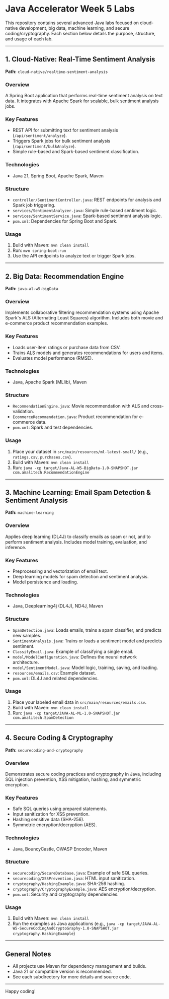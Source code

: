 # Java Accelerator Week 5 Labs

This repository contains several advanced Java labs focused on cloud-native development, big data, machine learning, and secure coding/cryptography. Each section below details the purpose, structure, and usage of each lab.

---

## 1. Cloud-Native: Real-Time Sentiment Analysis

**Path:** `cloud-native/realtime-sentiment-analysis`

### Overview

A Spring Boot application that performs real-time sentiment analysis on text data. It integrates with Apache Spark for scalable, bulk sentiment analysis jobs.

### Key Features

- REST API for submitting text for sentiment analysis (`/api/sentiment/analyze`).
- Triggers Spark jobs for bulk sentiment analysis (`/api/sentiment/bulkAnalyze`).
- Simple rule-based and Spark-based sentiment classification.

### Technologies

- Java 21, Spring Boot, Apache Spark, Maven

### Structure

- `controller/SentimentController.java`: REST endpoints for analysis and Spark job triggering.
- `services/SentimentAnalyzer.java`: Simple rule-based sentiment logic.
- `services/SentimentService.java`: Spark-based sentiment analysis logic.
- `pom.xml`: Dependencies for Spring Boot and Spark.

### Usage

1. Build with Maven: `mvn clean install`
2. Run: `mvn spring-boot:run`
3. Use the API endpoints to analyze text or trigger Spark jobs.

---

## 2. Big Data: Recommendation Engine

**Path:** `java-al-w5-bigData`

### Overview

Implements collaborative filtering recommendation systems using Apache Spark's ALS (Alternating Least Squares) algorithm. Includes both movie and e-commerce product recommendation examples.

### Key Features

- Loads user-item ratings or purchase data from CSV.
- Trains ALS models and generates recommendations for users and items.
- Evaluates model performance (RMSE).

### Technologies

- Java, Apache Spark (MLlib), Maven

### Structure

- `RecommendationEngine.java`: Movie recommendation with ALS and cross-validation.
- `EcommerceRecommendation.java`: Product recommendation for e-commerce data.
- `pom.xml`: Spark and test dependencies.

### Usage

1. Place your dataset in `src/main/resources/ml-latest-small/` (e.g., `ratings.csv`, `purchases.csv`).
2. Build with Maven: `mvn clean install`
3. Run: `java -cp target/Java-AL-W5-BigData-1.0-SNAPSHOT.jar com.amalitech.RecommendationEngine`

---

## 3. Machine Learning: Email Spam Detection & Sentiment Analysis

**Path:** `machine-learning`

### Overview

Applies deep learning (DL4J) to classify emails as spam or not, and to perform sentiment analysis. Includes model training, evaluation, and inference.

### Key Features

- Preprocessing and vectorization of email text.
- Deep learning models for spam detection and sentiment analysis.
- Model persistence and loading.

### Technologies

- Java, Deeplearning4j (DL4J), ND4J, Maven

### Structure

- `SpamDetection.java`: Loads emails, trains a spam classifier, and predicts new samples.
- `SentimentAnalysis.java`: Trains or loads a sentiment model and predicts sentiment.
- `ClassifyEmail.java`: Example of classifying a single email.
- `model/ModelConfiguration.java`: Defines the neural network architecture.
- `model/SentimentModel.java`: Model logic, training, saving, and loading.
- `resources/emails.csv`: Example dataset.
- `pom.xml`: DL4J and related dependencies.

### Usage

1. Place your labeled email data in `src/main/resources/emails.csv`.
2. Build with Maven: `mvn clean install`
3. Run: `java -cp target/JAVA-AL-ML-1.0-SNAPSHOT.jar com.amalitech.SpamDetection`

---

## 4. Secure Coding & Cryptography

**Path:** `securecoding-and-cryptography`

### Overview

Demonstrates secure coding practices and cryptography in Java, including SQL injection prevention, XSS mitigation, hashing, and symmetric encryption.

### Key Features

- Safe SQL queries using prepared statements.
- Input sanitization for XSS prevention.
- Hashing sensitive data (SHA-256).
- Symmetric encryption/decryption (AES).

### Technologies

- Java, BouncyCastle, OWASP Encoder, Maven

### Structure

- `securecoding/SecureDatabase.java`: Example of safe SQL queries.
- `securecoding/XSSPrevention.java`: HTML input sanitization.
- `cryptography/HashingExample.java`: SHA-256 hashing.
- `cryptography/CryptographyExample.java`: AES encryption/decryption.
- `pom.xml`: Security and cryptography dependencies.

### Usage

1. Build with Maven: `mvn clean install`
2. Run the examples as Java applications (e.g., `java -cp target/JAVA-AL-W5-SecureCodingAndCryptoGraphy-1.0-SNAPSHOT.jar cryptography.HashingExample`)

---

## General Notes

- All projects use Maven for dependency management and builds.
- Java 21 or compatible version is recommended.
- See each subdirectory for more details and source code.

---

Happy coding!
